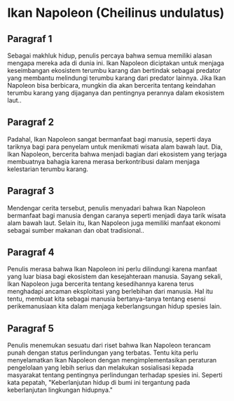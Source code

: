 # Ikan Napoleon (Cheilinus undulatus)

## Paragraf 1

Sebagai makhluk hidup, penulis percaya bahwa semua memiliki alasan mengapa mereka ada di dunia ini. Ikan Napoleon diciptakan untuk menjaga keseimbangan ekosistem terumbu karang dan bertindak sebagai predator yang membantu melindungi terumbu karang dari predator lainnya. Jika Ikan Napoleon bisa berbicara, mungkin dia akan bercerita tentang keindahan terumbu karang yang dijaganya dan pentingnya perannya dalam ekosistem laut..

## Paragraf 2

Padahal, Ikan Napoleon sangat bermanfaat bagi manusia, seperti daya tariknya bagi para penyelam untuk menikmati wisata alam bawah laut. Dia, Ikan Napoleon, bercerita bahwa menjadi bagian dari ekosistem yang terjaga membuatnya bahagia karena merasa berkontribusi dalam menjaga kelestarian terumbu karang.

## Paragraf 3

Mendengar cerita tersebut, penulis menyadari bahwa Ikan Napoleon bermanfaat bagi manusia dengan caranya seperti menjadi daya tarik wisata alam bawah laut. Selain itu, Ikan Napoleon juga memiliki manfaat ekonomi sebagai sumber makanan dan obat tradisional..

## Paragraf 4

Penulis merasa bahwa Ikan Napoleon ini perlu dilindungi karena manfaat yang luar biasa bagi ekosistem dan kesejahteraan manusia. Sayang sekali, Ikan Napoleon juga bercerita tentang kesedihannya karena terus menghadapi ancaman eksploitasi yang berlebihan dari manusia. Hal itu tentu, membuat kita sebagai manusia bertanya-tanya tentang esensi perikemanusiaan kita dalam menjaga keberlangsungan hidup spesies lain.

## Paragraf 5

Penulis menemukan sesuatu dari riset bahwa Ikan Napoleon terancam punah dengan status perlindungan yang terbatas. Tentu kita perlu menyelamatkan Ikan Napoleon dengan mengimplementasikan peraturan pengelolaan yang lebih serius dan melakukan sosialisasi kepada masyarakat tentang pentingnya perlindungan terhadap spesies ini. Seperti kata pepatah, "Keberlanjutan hidup di bumi ini tergantung pada keberlanjutan lingkungan hidupnya."

